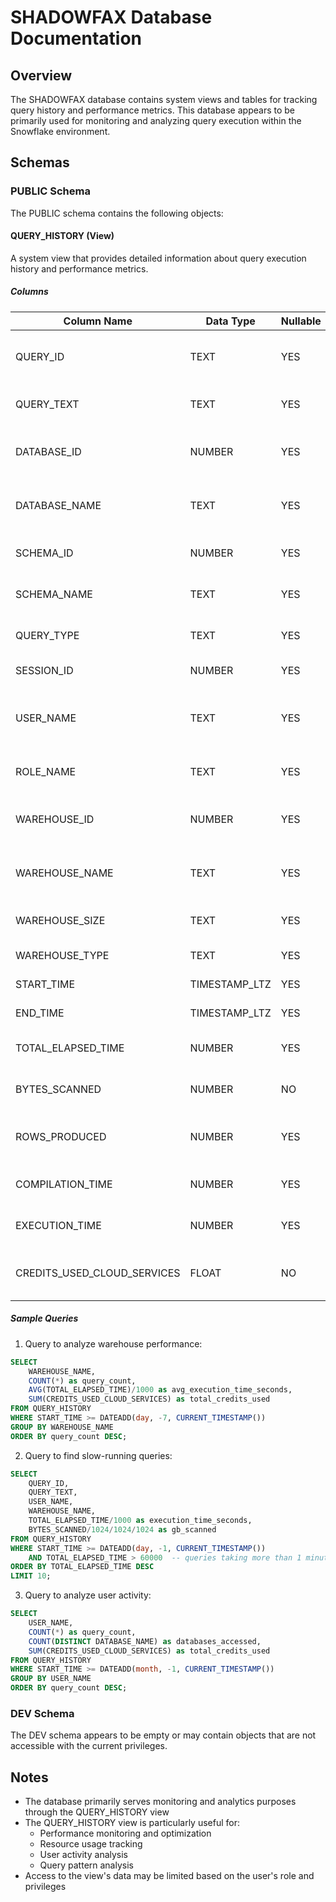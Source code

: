# SHADOWFAX Database Documentation

## Overview
The SHADOWFAX database contains system views and tables for tracking query history and performance metrics. This database appears to be primarily used for monitoring and analyzing query execution within the Snowflake environment.

## Schemas

### PUBLIC Schema
The PUBLIC schema contains the following objects:

#### QUERY_HISTORY (View)
A system view that provides detailed information about query execution history and performance metrics.

##### Columns

| Column Name | Data Type | Nullable | Description |
|------------|-----------|----------|-------------|
| QUERY_ID | TEXT | YES | Unique identifier for each query |
| QUERY_TEXT | TEXT | YES | The actual SQL text of the query |
| DATABASE_ID | NUMBER | YES | Identifier of the database used |
| DATABASE_NAME | TEXT | YES | Name of the database used |
| SCHEMA_ID | NUMBER | YES | Identifier of the schema used |
| SCHEMA_NAME | TEXT | YES | Name of the schema used |
| QUERY_TYPE | TEXT | YES | Type of the query executed |
| SESSION_ID | NUMBER | YES | Identifier of the session |
| USER_NAME | TEXT | YES | Name of the user who executed the query |
| ROLE_NAME | TEXT | YES | Role used to execute the query |
| WAREHOUSE_ID | NUMBER | YES | Identifier of the warehouse used |
| WAREHOUSE_NAME | TEXT | YES | Name of the warehouse used |
| WAREHOUSE_SIZE | TEXT | YES | Size of the warehouse used |
| WAREHOUSE_TYPE | TEXT | YES | Type of the warehouse |
| START_TIME | TIMESTAMP_LTZ | YES | Query start timestamp |
| END_TIME | TIMESTAMP_LTZ | YES | Query end timestamp |
| TOTAL_ELAPSED_TIME | NUMBER | YES | Total time taken by the query |
| BYTES_SCANNED | NUMBER | NO | Amount of data scanned |
| ROWS_PRODUCED | NUMBER | YES | Number of rows returned by the query |
| COMPILATION_TIME | NUMBER | YES | Time spent in query compilation |
| EXECUTION_TIME | NUMBER | YES | Time spent in query execution |
| CREDITS_USED_CLOUD_SERVICES | FLOAT | NO | Credits consumed by cloud services |

##### Sample Queries

1. Query to analyze warehouse performance:
```sql
SELECT 
    WAREHOUSE_NAME,
    COUNT(*) as query_count,
    AVG(TOTAL_ELAPSED_TIME)/1000 as avg_execution_time_seconds,
    SUM(CREDITS_USED_CLOUD_SERVICES) as total_credits_used
FROM QUERY_HISTORY
WHERE START_TIME >= DATEADD(day, -7, CURRENT_TIMESTAMP())
GROUP BY WAREHOUSE_NAME
ORDER BY query_count DESC;
```

2. Query to find slow-running queries:
```sql
SELECT 
    QUERY_ID,
    QUERY_TEXT,
    USER_NAME,
    WAREHOUSE_NAME,
    TOTAL_ELAPSED_TIME/1000 as execution_time_seconds,
    BYTES_SCANNED/1024/1024/1024 as gb_scanned
FROM QUERY_HISTORY
WHERE START_TIME >= DATEADD(day, -1, CURRENT_TIMESTAMP())
    AND TOTAL_ELAPSED_TIME > 60000  -- queries taking more than 1 minute
ORDER BY TOTAL_ELAPSED_TIME DESC
LIMIT 10;
```

3. Query to analyze user activity:
```sql
SELECT 
    USER_NAME,
    COUNT(*) as query_count,
    COUNT(DISTINCT DATABASE_NAME) as databases_accessed,
    SUM(CREDITS_USED_CLOUD_SERVICES) as total_credits_used
FROM QUERY_HISTORY
WHERE START_TIME >= DATEADD(month, -1, CURRENT_TIMESTAMP())
GROUP BY USER_NAME
ORDER BY query_count DESC;
```

### DEV Schema
The DEV schema appears to be empty or may contain objects that are not accessible with the current privileges.

## Notes
- The database primarily serves monitoring and analytics purposes through the QUERY_HISTORY view
- The QUERY_HISTORY view is particularly useful for:
  - Performance monitoring and optimization
  - Resource usage tracking
  - User activity analysis
  - Query pattern analysis
- Access to the view's data may be limited based on the user's role and privileges